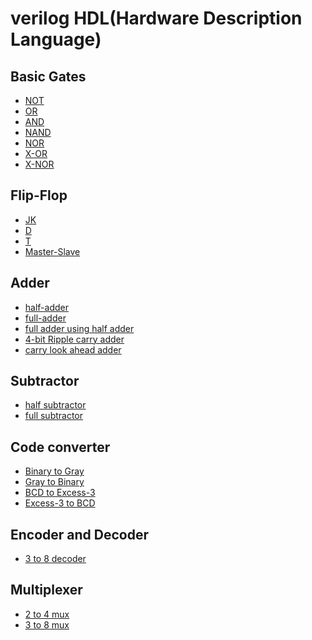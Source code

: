 # verilog HDL(Hardware Description Language)

 ## Basic Gates
  - [NOT](https://github.com/Shakil-RU/verilog_HDL/blob/main/Basic%20Gates/not)
  - [OR](https://github.com/Shakil-RU/verilog_HDL/blob/main/Basic%20Gates/OR%20gate)
  - [AND](https://github.com/Shakil-RU/verilog_HDL/blob/main/Basic%20Gates/AND%20gate)
  - [NAND](https://github.com/Shakil-RU/verilog_HDL/blob/main/Basic%20Gates/NAND%20gate)
  - [NOR](https://github.com/Shakil-RU/verilog_HDL/blob/main/Basic%20Gates/NOR%20gate)
  - [X-OR](https://github.com/Shakil-RU/verilog_HDL/blob/main/Basic%20Gates/X-OR%20gate)
  - [X-NOR](https://github.com/Shakil-RU/verilog_HDL/blob/main/Basic%20Gates/x-nor%20gate)
## Flip-Flop
  - [JK](https://github.com/Shakil-RU/verilog_HDL/blob/main/Flip-Flop/JK)
  - [D](https://github.com/Shakil-RU/verilog_HDL/blob/main/Flip-Flop/D%20flip-flop)
  - [T]()
  - [Master-Slave]()
## Adder
  - [half-adder]()
  - [full-adder]()
  - [full adder using half adder]()
  - [4-bit Ripple carry adder]()
  - [carry look ahead adder]()
## Subtractor
  - [half subtractor]()
  - [full subtractor]()
## Code converter
 - [Binary to Gray]()
 - [Gray to Binary]()
 - [BCD to Excess-3]()
 - [Excess-3 to BCD]()
## Encoder and Decoder
 - [3 to 8 decoder]()
## Multiplexer
 - [2 to 4 mux]()
 - [3 to 8 mux]()

